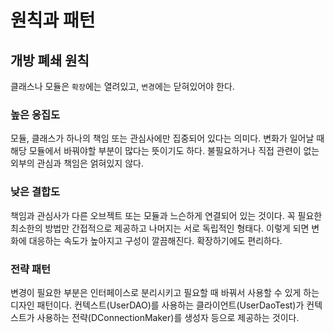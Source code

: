 # 원칙과 패턴

## 개방 폐쇄 원칙

클래스나 모듈은 `확장`에는 열려있고, `변경`에는 닫혀있어야 한다.

### 높은 응집도

모듈, 클래스가 하나의 책임 또는 관심사에만 집중되어 있다는 의미다. 변화가 일어날 때 해당 모듈에서 바꿔야할 부분이 많다는 뜻이기도 하다. 불필요하거나 직접 관련이 없는 외부의 관심과 책임은 얽혀있지 않다.

### 낮은 결합도

책임과 관심사가 다른 오브젝트 또는 모듈과 느슨하게 연결되어 있는 것이다. 꼭 필요한 최소한의 방법만 간접적으로 제공하고 나머지는 서로 독립적인 형태다. 이렇게 되면 변화에 대응하는 속도가 높아지고 구성이 깔끔해진다. 확장하기에도 편리하다.

### 전략 패턴

변경이 필요한 부분은 인터페이스로 분리시키고 필요할 때 바꿔서 사용할 수 있게 하는 디자인 패턴이다. 컨텍스트\(UserDAO\)를 사용하는 클라이언트\(UserDaoTest\)가 컨텍스트가 사용하는 전략\(DConnectionMaker\)를 생성자 등으로 제공하는 것이다.

